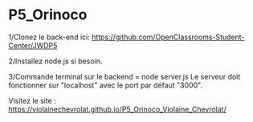 # P5_Orinoco
1/Clonez le back-end ici: https://github.com/OpenClassrooms-Student-Center/JWDP5

2/Installez node.js si besoin.

3/Commande terminal sur le backend = node server.js
Le serveur doit fonctionner sur "localhost" avec le port par défaut "3000".

Visitez le site : https://violainechevrolat.github.io/P5_Orinoco_Violaine_Chevrolat/ 
